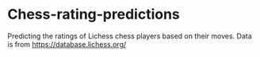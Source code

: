 # Chess-rating-predictions
Predicting the ratings of Lichess chess players based on their moves. 
Data is from https://database.lichess.org/
